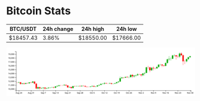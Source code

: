 # Bitcoin Stats

BTC/USDT|24h change|24h high|24h low|
|---|---|---|---|
|$18457.43|3.86%|$18550.00|$17666.00|

<img src="./chart.svg">
